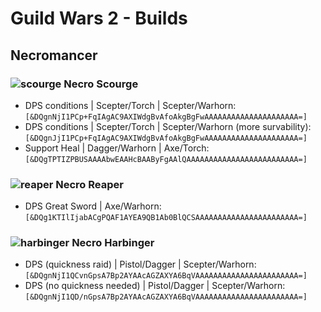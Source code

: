# Guild Wars 2 - Builds

## Necromancer
### ![scourge](https://wiki.guildwars2.com/images/e/e8/Scourge_icon_small.png) Necro Scourge
- DPS conditions | Scepter/Torch | Scepter/Warhorn: `[&DQgnNjI1PCp+FqIAgAC9AXIWdgBvAfoAkgBgFwAAAAAAAAAAAAAAAAAAAAA=]`
- DPS conditions | Scepter/Torch | Scepter/Warhorn (more survability): `[&DQgnJjI1PCp+FqIAgAC9AXIWdgBvAfoAkgBgFwAAAAAAAAAAAAAAAAAAAAA=]`
- Support Heal | Dagger/Warhorn | Axe/Torch: `[&DQgTPTIZPBUSAAAAbwEAAHcBAAByFgAAlQAAAAAAAAAAAAAAAAAAAAAAAAA=]`

### ![reaper](https://wiki.guildwars2.com/images/9/93/Reaper_icon_small.png) Necro Reaper
- DPS Great Sword | Axe/Warhorn: `[&DQg1KTIlIjabACgPQAF1AYEA9QB1Ab0BlQCSAAAAAAAAAAAAAAAAAAAAAAA=]`

### ![harbinger](https://wiki.guildwars2.com/images/1/1d/Harbinger_icon_small.png) Necro Harbinger
- DPS (quickness raid) | Pistol/Dagger | Scepter/Warhorn: `[&DQgnNjI1QCvnGpsA7Bp2AYAAcAGZAXYA6BqVAAAAAAAAAAAAAAAAAAAAAAA=]`
- DPS (no quickness needed) | Pistol/Dagger | Scepter/Warhorn: `[&DQgnNjI1QD/nGpsA7Bp2AYAAcAGZAXYA6BqVAAAAAAAAAAAAAAAAAAAAAAA=]`
